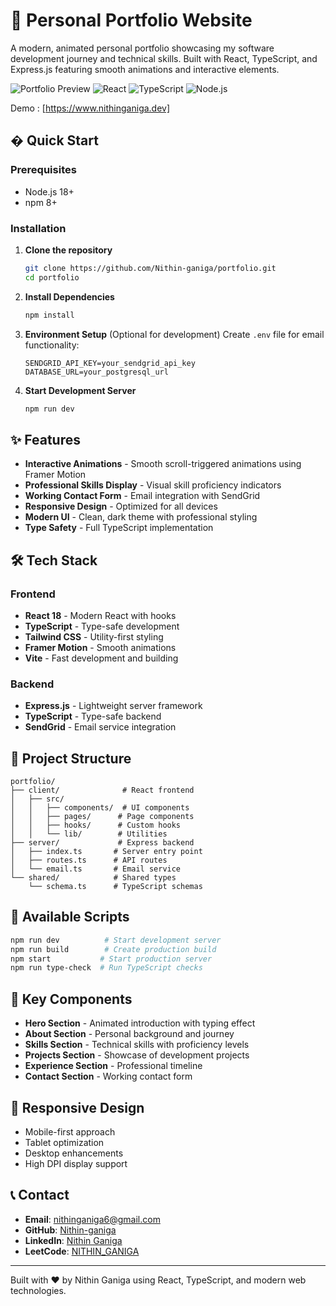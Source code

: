 # 🌟 Personal Portfolio Website

A modern, animated personal portfolio showcasing my software development journey and technical skills. Built with React, TypeScript, and Express.js featuring smooth animations and interactive elements.

![Portfolio Preview](https://img.shields.io/badge/Status-Live-brightgreen) ![React](https://img.shields.io/badge/React-18-blue) ![TypeScript](https://img.shields.io/badge/TypeScript-5-blue) ![Node.js](https://img.shields.io/badge/Node.js-20-green)

Demo : [https://www.nithinganiga.dev]

## � Quick Start

### Prerequisites
- Node.js 18+
- npm 8+

### Installation

1. **Clone the repository**
   ```bash
   git clone https://github.com/Nithin-ganiga/portfolio.git
   cd portfolio
   ```

2. **Install Dependencies**
   ```bash
   npm install
   ```

3. **Environment Setup** (Optional for development)
   Create `.env` file for email functionality:
   ```
   SENDGRID_API_KEY=your_sendgrid_api_key
   DATABASE_URL=your_postgresql_url
   ```

4. **Start Development Server**
   ```bash
   npm run dev
   ```

## ✨ Features

- **Interactive Animations** - Smooth scroll-triggered animations using Framer Motion
- **Professional Skills Display** - Visual skill proficiency indicators
- **Working Contact Form** - Email integration with SendGrid
- **Responsive Design** - Optimized for all devices
- **Modern UI** - Clean, dark theme with professional styling
- **Type Safety** - Full TypeScript implementation

## 🛠️ Tech Stack

### Frontend
- **React 18** - Modern React with hooks
- **TypeScript** - Type-safe development
- **Tailwind CSS** - Utility-first styling
- **Framer Motion** - Smooth animations
- **Vite** - Fast development and building

### Backend
- **Express.js** - Lightweight server framework
- **TypeScript** - Type-safe backend
- **SendGrid** - Email service integration

## 📁 Project Structure

```
portfolio/
├── client/              # React frontend
│   ├── src/
│   │   ├── components/  # UI components
│   │   ├── pages/      # Page components
│   │   ├── hooks/      # Custom hooks
│   │   └── lib/        # Utilities
├── server/             # Express backend
│   ├── index.ts       # Server entry point
│   ├── routes.ts      # API routes
│   └── email.ts       # Email service
└── shared/            # Shared types
    └── schema.ts      # TypeScript schemas
```

## 🔧 Available Scripts

```bash
npm run dev          # Start development server
npm run build        # Create production build
npm start           # Start production server
npm run type-check  # Run TypeScript checks
```

## 🎨 Key Components

- **Hero Section** - Animated introduction with typing effect
- **About Section** - Personal background and journey
- **Skills Section** - Technical skills with proficiency levels
- **Projects Section** - Showcase of development projects
- **Experience Section** - Professional timeline
- **Contact Section** - Working contact form

## 📱 Responsive Design

- Mobile-first approach
- Tablet optimization
- Desktop enhancements
- High DPI display support

## 📞 Contact

- **Email**: nithinganiga6@gmail.com
- **GitHub**: [Nithin-ganiga](https://github.com/Nithin-ganiga)
- **LinkedIn**: [Nithin Ganiga](https://www.linkedin.com/in/nithin-ganiga-22249724a/)
- **LeetCode**: [NITHIN_GANIGA](https://leetcode.com/u/NITHIN_GANIGA/)

---

Built with ❤️ by Nithin Ganiga using React, TypeScript, and modern web technologies.
